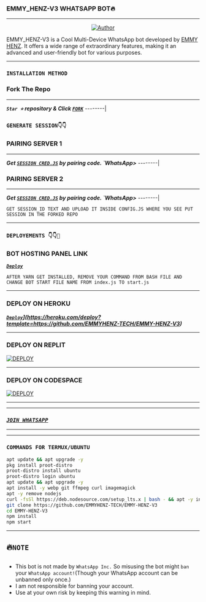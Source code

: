 ### EMMY_HENZ-V3 WHATSAPP BOT🔥

--------

<p align="center">
<a href="https://github.com/EMMYHENZ-TECH"><img title="Author" src="https://i.ibb.co/7XTnzx9/IMG-20240927-WA0011.jpg?style=for-the-badge&logo=github"></a>

EMMY_HENZ-V3  is a Cool Multi-Device WhatsApp bot developed by [EMMY HENZ](https://github.com/EMMYHENZ-TECH). It offers a wide range of extraordinary features, making it an advanced and user-friendly bot for various purposes.

--------

### `INSTALLATION METHOD`
  
### Fork The Repo

--------
***`Star ⭐` repository & Click [`FORK`](https://github.com/EMMYHENZ-TECH/EMMY-HENZ-V3)***
--------|

### `GENERATE SESSION👇👇`

### PAIRING SERVER 1
--------
***Get [`SESSION CRED.JS`](https://emmy-tech-session-id-generator-for-v3.onrender.com/)  by pairing code. `WhatsApp>***
--------|

### PAIRING SERVER 2
--------
***Get [`SESSION CRED.JS`](https://emmy-tech-session-id-generator-for-v3.onrender.com/)  by pairing code. `WhatsApp>***
--------|


`GET SESSION_ID TEXT AND UPLOAD IT INSIDE CONFIG.JS WHERE YOU SEE PUT SESSION IN THE FORKED REPO`

--------


### `DEPLOYEMENTS 👇👇🥰`


### BOT HOSTING PANEL LINK

***[`Deploy`](https://bot-hosting.net/?aff=1271741477571006527)***


`AFTER YARN GET INSTALLED, REMOVE YOUR COMMAND FROM BASH FILE AND CHANGE BOT START FILE NAME FROM index.js TO start.js`

--------


### DEPLOY ON HEROKU 

***[`Deploy`](https://www.herokucdn.com/deploy/button.svg)](https://heroku.com/deploy?template=https://github.com/EMMYHENZ-TECH/EMMY-HENZ-V3)***

--------

### DEPLOY ON REPLIT

   <a href='https://repl.it/github/EMMYHENZ-TECH/EMMY-HENZ-V3' target="_blank"><img alt='DEPLOY' src='https://img.shields.io/badge/-REPLIT-orange?style=for-the-badge&logo=replit&logoColor=white'/></a>

--------

### DEPLOY ON CODESPACE

<a href='https://github.com/codespaces/new' target="_blank"><img alt='DEPLOY' src='https://img.shields.io/badge/CODESPACE-h?color=navy&style=for-the-badge&logo=visualstudiocode'/></a></p>


--------

--------

### ***[`JOIN WHATSAPP`](https://whatsapp.com/channel/0029VangYOt96H4JhFarL10C)***

-------

--------


### `COMMANDS FOR TERMUX/UBUNTU`
```bash
apt update && apt upgrade -y
pkg install proot-distro
proot-distro install ubuntu
proot-distro login ubuntu
apt update && apt upgrade -y
apt install -y webp git ffmpeg curl imagemagick
apt -y remove nodejs
curl -fsSl https://deb.nodesource.com/setup_lts.x | bash - && apt -y install nodejs
git clone https://github.com/EMMYHENZ-TECH/EMMY-HENZ-V3
cd EMMY-HENZ-V3
npm install
npm start
```

--------


## 🔥`NOTE`
   
## 
- This bot is not made by `WhatsApp Inc.` So misusing the bot might `ban` your `WhatsApp account!`(Though your WhatsApp account can be unbanned only once.)
- I am not responsible for banning your account.
- Use at your own risk by keeping this warning in mind.

 <br><br>
